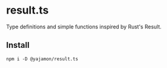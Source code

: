 # result.ts
Type definitions and simple functions inspired by Rust's Result.

## Install

```console
npm i -D @yajamon/result.ts
```
